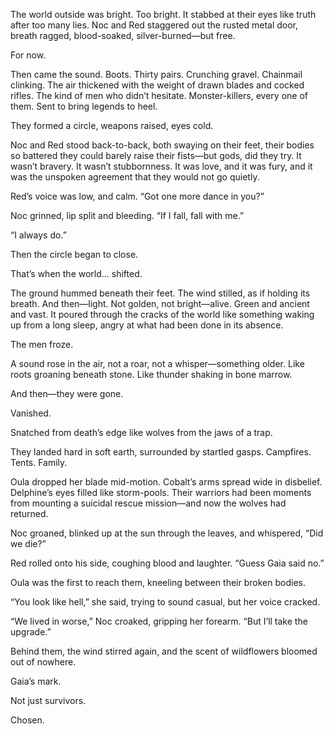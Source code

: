 The world outside was bright. Too bright. It stabbed at their eyes like truth after too many lies. Noc and Red staggered out the rusted metal door, breath ragged, blood-soaked, silver-burned—but free.

For now.

Then came the sound. Boots. Thirty pairs. Crunching gravel. Chainmail clinking. The air thickened with the weight of drawn blades and cocked rifles. The kind of men who didn’t hesitate. Monster-killers, every one of them. Sent to bring legends to heel.

They formed a circle, weapons raised, eyes cold.

Noc and Red stood back-to-back, both swaying on their feet, their bodies so battered they could barely raise their fists—but gods, did they try. It wasn’t bravery. It wasn’t stubbornness. It was love, and it was fury, and it was the unspoken agreement that they would not go quietly.

Red’s voice was low, and calm. “Got one more dance in you?”

Noc grinned, lip split and bleeding. “If I fall, fall with me.”

“I always do.”

Then the circle began to close.

That’s when the world... shifted.

The ground hummed beneath their feet. The wind stilled, as if holding its breath. And then—light. Not golden, not bright—alive. Green and ancient and vast. It poured through the cracks of the world like something waking up from a long sleep, angry at what had been done in its absence.

The men froze.

A sound rose in the air, not a roar, not a whisper—something older. Like roots groaning beneath stone. Like thunder shaking in bone marrow.

And then—they were gone.

Vanished.

Snatched from death’s edge like wolves from the jaws of a trap.

They landed hard in soft earth, surrounded by startled gasps. Campfires. Tents. Family.

Oula dropped her blade mid-motion. Cobalt’s arms spread wide in disbelief. Delphine’s eyes filled like storm-pools. Their warriors had been moments from mounting a suicidal rescue mission—and now the wolves had returned.

Noc groaned, blinked up at the sun through the leaves, and whispered, “Did we die?”

Red rolled onto his side, coughing blood and laughter. “Guess Gaia said no.”

Oula was the first to reach them, kneeling between their broken bodies.

“You look like hell,” she said, trying to sound casual, but her voice cracked.

“We lived in worse,” Noc croaked, gripping her forearm. “But I’ll take the upgrade.”

Behind them, the wind stirred again, and the scent of wildflowers bloomed out of nowhere.

Gaia’s mark.

Not just survivors.

Chosen.